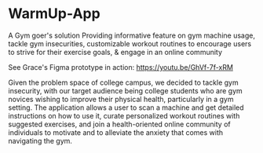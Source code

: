 # WarmUp-App
A Gym goer's solution
Providing informative feature on gym machine usage, tackle gym insecurities, customizable workout routines to encourage users to strive for their exercise goals, & engage in an online community

See Grace's Figma prototype in action:
https://youtu.be/GhVf-7f-xRM

Given the problem space of college campus, we decided to tackle gym insecurity, with our target audience being college students who are gym novices wishing to improve their physical health, particularly in a gym setting. 
The application allows a user to scan a machine and get detailed instructions on how to use it, curate personalized workout routines with suggested exercises, and join a health-oriented online community of individuals to motivate and to alleviate the anxiety that comes with navigating the gym.
